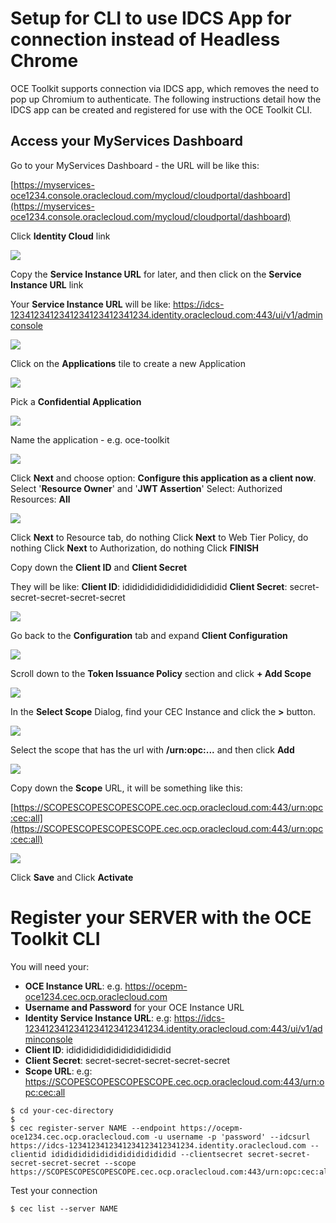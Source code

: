 # Setup for CLI to use IDCS App for connection instead of Headless Chrome
OCE Toolkit supports connection via IDCS app, which removes the need to pop up Chromium to authenticate.
The following instructions detail how the IDCS app can be created and registered for use with the OCE Toolkit CLI.

## Access your MyServices Dashboard
Go to your MyServices Dashboard - the URL will be like this:

[https://myservices-oce1234.console.oraclecloud.com/mycloud/cloudportal/dashboard](https://myservices-oce1234.console.oraclecloud.com/mycloud/cloudportal/dashboard)  

Click **Identity Cloud** link

![](file:///Users/sburns/Dev/webclient/developer/sites-toolkit/doc/images/IDCS-ic.png)

Copy the **Service Instance URL** for later, and then click on the **Service Instance URL** link

Your **Service Instance URL** will be like: https://idcs-1234123412341234123412341234.identity.oraclecloud.com:443/ui/v1/adminconsole

![](file:///Users/sburns/Dev/webclient/developer/sites-toolkit/doc/images/IDCS-si.png)

Click on the **Applications** tile to create a new Application

![](file:///Users/sburns/Dev/webclient/developer/sites-toolkit/doc/images/IDCS-at.png)

Pick a **Confidential Application**

![](file:///Users/sburns/Dev/webclient/developer/sites-toolkit/doc/images/IDCS-ca.png)

Name the application - e.g. oce-toolkit

![](file:///Users/sburns/Dev/webclient/developer/sites-toolkit/doc/images/IDCS-an.png)

Click **Next** and choose option: **Configure this application as a client now**.  Select '**Resource Owner**' and '**JWT Assertion**'
Select: Authorized Resources:  **All**

![](file:///Users/sburns/Dev/webclient/developer/sites-toolkit/doc/images/IDCS-cl.png)

Click **Next** to Resource tab, do nothing
Click **Next** to Web Tier Policy, do nothing
Click **Next** to Authorization, do nothing
Click **FINISH**

Copy down the **Client ID** and **Client Secret**

They will be like:
**Client ID**: idididididididididididididid
**Client Secret**: secret-secret-secret-secret-secret

![](file:///Users/sburns/Dev/webclient/developer/sites-toolkit/doc/images/IDCS-cs.png)

Go back to the **Configuration** tab and expand **Client Configuration**

![](file:///Users/sburns/Dev/webclient/developer/sites-toolkit/doc/images/IDCS-ct.png)

Scroll down to the **Token Issuance Policy** section and click **+ Add Scope**

![](file:///Users/sburns/Dev/webclient/developer/sites-toolkit/doc/images/IDCS-as.png)

In the **Select Scope** Dialog, find your CEC Instance and click the **>** button.

![](file:///Users/sburns/Dev/webclient/developer/sites-toolkit/doc/images/IDCS-ss.png)

Select the scope that has the url with **/urn:opc:...** and then click **Add**

![](file:///Users/sburns/Dev/webclient/developer/sites-toolkit/doc/images/IDCS-au.png)

Copy down the **Scope** URL, it will be something like this:

[https://SCOPESCOPESCOPESCOPE.cec.ocp.oraclecloud.com:443/urn:opc:cec:all](https://SCOPESCOPESCOPESCOPE.cec.ocp.oraclecloud.com:443/urn:opc:cec:all)

![](file:///Users/sburns/Dev/webclient/developer/sites-toolkit/doc/images/IDCS-cc.png)

Click **Save** and Click **Activate**

# Register your SERVER with the OCE Toolkit CLI

You will need your:

* **OCE Instance URL**: e.g. https://ocepm-oce1234.cec.ocp.oraclecloud.com
* **Username and Password** for your OCE Instance URL
* **Identity Service Instance URL**: e.g: https://idcs-1234123412341234123412341234.identity.oraclecloud.com:443/ui/v1/adminconsole
* **Client ID**: idididididididididididididid
* **Client Secret**: secret-secret-secret-secret-secret
* **Scope URL**:  e.g: https://SCOPESCOPESCOPESCOPE.cec.ocp.oraclecloud.com:443/urn:opc:cec:all

```
$ cd your-cec-directory
$
$ cec register-server NAME --endpoint https://ocepm-oce1234.cec.ocp.oraclecloud.com -u username -p 'password' --idcsurl https://idcs-1234123412341234123412341234.identity.oraclecloud.com --clientid idididididididididididididid --clientsecret secret-secret-secret-secret-secret --scope https://SCOPESCOPESCOPESCOPE.cec.ocp.oraclecloud.com:443/urn:opc:cec:all
```


Test your connection

```
$ cec list --server NAME
``` 